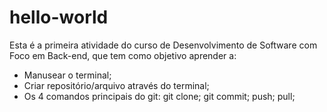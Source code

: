 # hello-world
Esta é a primeira atividade do curso de Desenvolvimento de Software com Foco em Back-end, que tem como objetivo aprender a:
- Manusear o terminal;
- Criar repositório/arquivo através do terminal;
- Os 4 comandos principais do git: git clone; git commit; push; pull; 
